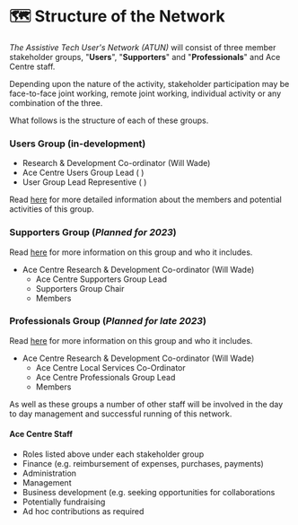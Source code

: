 # 🗺 Structure of the Network

_The Assistive Tech User's Network (ATUN)_ will consist of three member stakeholder groups, "**Users**", "**Supporters**" and "**Professionals**" and Ace Centre staff.

Depending upon the nature of the activity, stakeholder participation may be face-to-face joint working, remote joint working, individual activity or any combination of the three.

What follows is the structure of each of these groups.&#x20;

### Users Group (in-development)

* Research & Development Co-ordinator (Will Wade)
* Ace Centre Users Group Lead (  )
* User Group Lead Representive ( )&#x20;

Read [here](users/) for more detailed information about the members and potential activities of this group.&#x20;

### Supporters Group (_Planned for 2023_)

Read [here](structure-of-the-network.md#supporters-group) for more information on this group and who it includes.&#x20;

* Ace Centre Research & Development Co-ordinator (Will Wade)
  * Ace Centre Supporters Group Lead
  * Supporters Group Chair
  * Members

### Professionals Group (_Planned for late 2023_)

Read [here](structure-of-the-network.md#professionals-group) for more information on this group and who it includes.&#x20;

* Ace Centre Research & Development Co-ordinator (Will Wade)
  * Ace Centre Local Services Co-Ordinator&#x20;
  * Ace Centre Professionals Group Lead
  * Members

As well as these groups a number of other staff will be involved in the day to day management and successful running of this network.&#x20;

#### Ace Centre Staff&#x20;

* Roles listed above under each stakeholder group
* Finance (e.g. reimbursement of expenses, purchases, payments)
* Administration&#x20;
* Management
* Business development (e.g. seeking opportunities for collaborations&#x20;
* Potentially fundraising
* Ad hoc contributions as required

